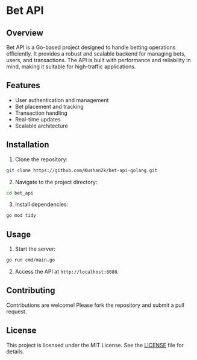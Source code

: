# Bet API

## Overview

Bet API is a Go-based project designed to handle betting operations efficiently. It provides a robust and scalable backend for managing bets, users, and transactions. The API is built with performance and reliability in mind, making it suitable for high-traffic applications.

## Features

- User authentication and management
- Bet placement and tracking
- Transaction handling
- Real-time updates
- Scalable architecture

## Installation

1. Clone the repository:

```bash
git clone https://github.com/Kushan2k/bet-api-golang.git
```

2. Navigate to the project directory:

```bash
cd bet_api
```

3. Install dependencies:

```bash
go mod tidy
```

## Usage

1. Start the server:

```bash
go run cmd/main.go
```

2. Access the API at `http://localhost:8080`.

## Contributing

Contributions are welcome! Please fork the repository and submit a pull request.

## License

This project is licensed under the MIT License. See the [LICENSE](LICENSE) file for details.
